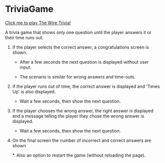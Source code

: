 # TriviaGame

[Click me to play The Wire Trivia!](https://legines.github.io/TriviaGame/)

A trivia game that shows only one question until the player answers it or their time runs out.

1. If the player selects the correct answer, a congratulations screen is shown. 

   * After a few seconds the next question is displayed without user input.

   * The scenario is similar for wrong answers and time-outs.

1. If the player runs out of time, the correct answer is displayed and 'Times Up' is also displayed.

    * Wait a few seconds, then show the next question.

1. If the player chooses the wrong answer, the right answer is displayed and a message telling the player they chose the wrong answer is displayed. 

    * Wait a few seconds, then show the next question.
    
1. On the final screen the number of incorrect and correct answers are shown

    *. Also an option to restart the game (without reloading the page).
